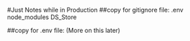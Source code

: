 #Just Notes while in Production
##copy for gitignore file:
.env
node_modules
DS_Store

##copy for .env file:
(More on this later)

